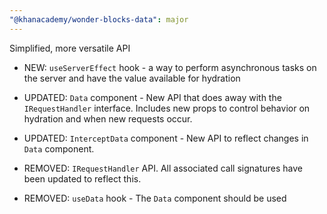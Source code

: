 ```yaml
---
"@khanacademy/wonder-blocks-data": major
---
```


Simplified, more versatile API
- NEW: `useServerEffect` hook - a way to perform asynchronous tasks on the server and have the value available for hydration
- UPDATED: `Data` component - New API that does away with the `IRequestHandler` interface. Includes new props to control behavior on hydration and when new requests occur.
- UPDATED: `InterceptData` component - New API to reflect changes in `Data` component.

- REMOVED: `IRequestHandler` API. All associated call signatures have been updated to reflect this.
- REMOVED: `useData` hook - The `Data` component should be used
